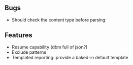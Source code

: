 Bugs
----
* Should check the content type before parsing

Features
--------
* Resume capability (dbm full of json?)
* Exclude patterns
* Templated reporting: provide a baked-in default template
